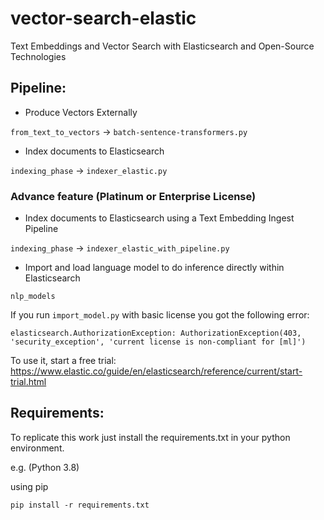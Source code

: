 # vector-search-elastic
Text Embeddings and Vector Search with Elasticsearch and Open-Source Technologies

## Pipeline:
- Produce Vectors Externally

`from_text_to_vectors` &rarr; `batch-sentence-transformers.py`

- Index documents to Elasticsearch

`indexing_phase` &rarr; `indexer_elastic.py`


### Advance feature (Platinum or Enterprise License)
- Index documents to Elasticsearch using a Text Embedding Ingest Pipeline

`indexing_phase` &rarr; `indexer_elastic_with_pipeline.py`

- Import and load language model to do inference directly within Elasticsearch

`nlp_models`

If you run `import_model.py` with basic license you got the following error:
````
elasticsearch.AuthorizationException: AuthorizationException(403, 'security_exception', 'current license is non-compliant for [ml]')
````
To use it, start a free trial: https://www.elastic.co/guide/en/elasticsearch/reference/current/start-trial.html


## Requirements:

To replicate this work just install the requirements.txt in your python environment.

e.g. (Python 3.8)

using pip
```
pip install -r requirements.txt
```
